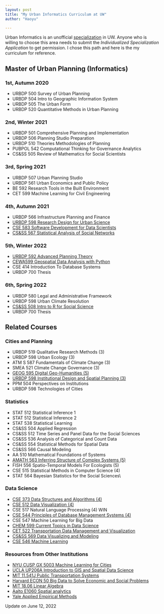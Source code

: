 ```yaml
---
layout: post
title: "My Urban Informatics Curriculum at UW"
author: "Haoyu"

---
```


Urban Informatics is an unofficial [specialization](https://urbdp.be.uw.edu/programs/mup-graduate-degree/specializations/) in UW. Anyone who is willing to choose this area needs to submit the *Individualized Specialization Application* to get permission. I chose this path and here is the my curriculum for reference.

## Master of Urban Planning (Informatics)

### 1st, Autumn 2020

- URBDP 500 Survey of Urban Planning
- URBDP 504 Intro to Geographic Information System
- URBDP 505 The Urban Form
- URBDP 520 Quantitative Methods in Urban Planning

### 2nd, Winter 2021

- URBDP 501 Comprehensive Planning and Implementation
- URBDP 506 Planning Studio Preparation
- URBDP 510 Theories Methodologies of Planning
- PUBPOL 542 Computational Thinking for Governance Analytics 
- CS&SS 505 Review of Mathematics for Social Scientists

### 3rd, Spring 2021

- URBDP 507 Urban Planning Studio 
- URBDP 561 Urban Economics and Public Policy 
- BE 592 Research Tools in the Built Environment 
- CET 599 Machine Learning for Civil Engineering

### 4th, Autumn 2021

- URBDP 566 Infrastructure Planning and Finance
- [URBDP 598 Research Design for Urban Science](https://researchdesign.be.uw.edu/)
- [CSE 583 Software Development for Data Scientists](http://uwseds.github.io/syllabus.html)
- [CS&SS 567 Statistical Analysis of Social Networks](https://thmccormick.github.io/teaching/)

### 5th, Winter 2022

- [URBDP 592 Advanced Planning Theory](https://home.foreveroverhead.cloud/udp592_syllabus.pdf)
- [CEWA599 Geospatial Data Analysis with Python](https://github.com/UW-GDA/gda_course_2020) 
- CSE 414 Introduction To Database Systems
- URBDP 700 Thesis

### 6th, Spring 2022

- URBDP 580 Legal and Administrative Framework
- URBDP 598 Urban Climate Resolution
- [CS&SS 508 Intro to R for Social Science](https://clanfear.github.io/CSSS508/)
- URBDP 700 Thesis

## Related Courses

### Cities and Planning

- URBDP 519 Qualitative Research Methods (3)
- URBDP 598 Urban Ecology (3)
- ATM S 587 Fundamentals of Climate Change (3) 
- SMEA 521 Climate Change Governance (3)
- [GEOG 595 Digital Geo-Humanities (5)](https://github.com/jakobzhao/geog595)
- [URBDP 598 Institutional Design and Spatial Planning (3)](http://globalcourse.inplanning.eu/)
- PPM 504 Perspectives on Institutions
- URBDP 598 Technologies of Cities

### Statistics

- STAT 512 Statistical Inference 1
- STAT 512 Statistical Inference 2
- STAT 538 Statistical Learning 
- CS&SS 504 Applied Regression 
- CS&SS 512 Time Series and Panel Data for the Social Sciences 
- CS&SS 536 Analysis of Categorical and Count Data
- CS&SS 554 Statistical Methods for Spatial Data
- CS&SS 566 Causal Modeling
- AA 510 Mathematical Foundations of Systems
- [AMATH 563 Inferring Structure of Complex Systems (5)](https://canvas.uw.edu/courses/1448035)
- FISH 556 Spatio-Temporal Models For Ecologists (5)
- CSE 515 Statistical Methods in Computer Science (4) 
- STAT 564 Bayesian Statistics for the Social Sciences\

### Data Science

- [CSE 373 Data Structures and Algorithms (4)](https://courses.cs.washington.edu/courses/cse373/20au/)
- [CSE 512 Data Visualization (4)](https://courses.cs.washington.edu/courses/cse512/19sp/)
- CSE 517 Natural Language Processing (4) WIN
- [CSE 544 Principles of Database Management Systems (4)](http://courses.cs.washington.edu/courses/cse544/)
- CSE 547 Machine Learning for Big Data 
- [CHEM 599 Current Topics in Data Science](https://escience.washington.edu/uw-data-science-seminar/)
- [CET 522 Transportation Data Management and Visualization](https://zhiyongcui.com/CEE412_CET522/)
- [CS&SS 569 Data Visualizing and Modeling](https://faculty.washington.edu/cadolph/?page=22)
- [CSE 546 Machine Learning](https://courses.cs.washington.edu/courses/cse546/)

### Resources from Other Institutions

- [NYU CUSP GX 5003 Machine Learning for Cities](https://wp.nyu.edu/ml4c2020/)
- [UCLA UP206A Introduction to GIS and Spatial Data Science](https://yohman.github.io/21W-UP206A/)
- [MIT 11.541J Public Transportation Systems](https://ocw.mit.edu/courses/civil-and-environmental-engineering/1-258j-public-transportation-systems-spring-2017/index.htm)
- [Harvard ECON 50 Big Data to Solve Economic and Social Problems](https://opportunityinsights.org/course/)
- [MIT 18.06 Linear Algebra](https://ocw.mit.edu/courses/mathematics/18-06sc-linear-algebra-fall-2011/resource-index/)
- [Aalto E1060 Spatial analytics](https://spatial-analytics.readthedocs.io/en/latest/)
- [Yale Applied Empirical Methods](https://github.com/paulgp/applied-methods-phd)

Update on June 12, 2022
